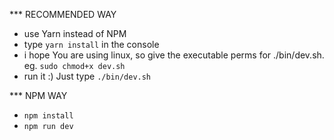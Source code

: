 *** RECOMMENDED WAY
- use Yarn instead of NPM
- type `yarn install` in the console
- i hope You are using linux, so give the executable perms for ./bin/dev.sh. eg. `sudo chmod+x dev.sh`
- run it :) Just type `./bin/dev.sh`

*** NPM WAY
- `npm install`
- `npm run dev`
